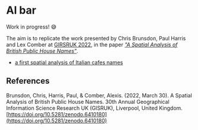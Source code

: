 # Al bar

Work in progress! :sweat_smile:

The aim is to replicate the work presented by Chris Brunsdon, Paul Harris and Lex Comber at [GIRSRUK 2022](http://liverpool.gisruk.org/), in the paper [*"A Spatial Analysis of British Public House Names"*](https://doi.org/10.5281/zenodo.6410180).

- [a first spatial analysis of Italian cafes names](analysis/a-spatial-analysis-of-italian-cafes-names.html)

## References

Brunsdon, Chris, Harris, Paul, & Comber, Alexis. (2022, March 30). A Spatial Analysis of British Public House Names. 30th Annual Geographical Information Science Research UK (GISRUK), Liverpool, United Kingdom. [https://doi.org/10.5281/zenodo.6410180](https://doi.org/10.5281/zenodo.6410180)